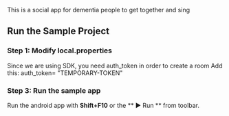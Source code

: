 This is a social app for dementia people to get together and sing
## Run the Sample Project


### Step 1: Modify local.properties
Since we are using SDK, you need auth_token in order to create a room
Add this:
auth_token= "TEMPORARY-TOKEN"
### Step 3: Run the sample app
Run the android app with **Shift+F10** or the ** ▶ Run ** from toolbar. 


